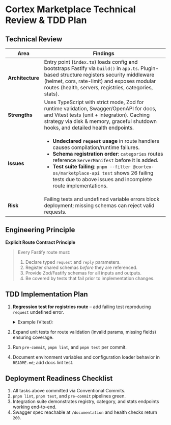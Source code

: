 # Cortex Marketplace Technical Review & TDD Plan

## Technical Review

| Area             | Findings                                                                                                                                                                                                                                                                                                                                                  |
| ---------------- | --------------------------------------------------------------------------------------------------------------------------------------------------------------------------------------------------------------------------------------------------------------------------------------------------------------------------------------------------------- |
| **Architecture** | Entry point (`index.ts`) loads config and bootstraps Fastify via `build()` in `app.ts`. Plugin-based structure registers security middleware (helmet, cors, rate-limit) and exposes modular routes (health, servers, registries, categories, stats).                                                                                                      |
| **Strengths**    | Uses TypeScript with strict mode, Zod for runtime validation, Swagger/OpenAPI for docs, and Vitest tests (unit + integration). Caching strategy via disk & memory, graceful shutdown hooks, and detailed health endpoints.                                                                                                                                |
| **Issues**       | <ul><li><strong>Undeclared <code>request</code> usage</strong> in route handlers causes compilation/runtime failures.</li><li><strong>Schema registration order</strong>: <code>categories</code> routes reference <code>ServerManifest</code> before it is added.</li><li><strong>Test suite failing</strong>: <code>pnpm --filter @cortex-os/marketplace-api test</code> shows 26 failing tests due to above issues and incomplete route implementations.</li></ul> |
| **Risk**         | Failing tests and undefined variable errors block deployment; missing schemas can reject valid requests.                                                                                                                                                                                                                                                  |

## Engineering Principle

**Explicit Route Contract Principle**

> Every Fastify route must:
>
> 1. Declare typed `request` and `reply` parameters.
> 2. Register shared schemas _before_ they are referenced.
> 3. Provide Zod/Fastify schemas for all inputs and outputs.
> 4. Be covered by tests that fail prior to implementation changes.

## TDD Implementation Plan

1. **Regression test for registries route** – add failing test reproducing `request` undefined error.
   <details>
   <summary>Example (Vitest):</summary>
   
   ```ts
   // registries.test.ts
   it('should fail if request is undefined in handler', async () => {
     // Simulate calling the route handler without declaring request
     // @ts-expect-error
     await expect(registriesHandler()).rejects.toThrow(/request is not defined/);
   });
   // Expected error: ReferenceError: request is not defined
6. Expand unit tests for route validation (invalid params, missing fields) ensuring coverage.
7. Run `pre-commit`, `pnpm lint`, and `pnpm test` per commit.
8. Document environment variables and configuration loader behavior in `README.md`; add docs lint test.

## Deployment Readiness Checklist

1. All tasks above committed via Conventional Commits.
2. `pnpm lint`, `pnpm test`, and `pre-commit` pipelines green.
3. Integration suite demonstrates registry, category, and stats endpoints working end-to-end.
4. Swagger spec reachable at `/documentation` and health checks return `200`.
